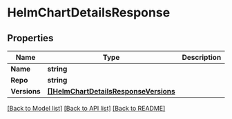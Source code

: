 # HelmChartDetailsResponse

## Properties

Name | Type | Description | Notes
------------ | ------------- | ------------- | -------------
**Name** | **string** |  | [optional] 
**Repo** | **string** |  | [optional] 
**Versions** | [**[]HelmChartDetailsResponseVersions**](HelmChartDetailsResponse_versions.md) |  | [optional] 

[[Back to Model list]](../README.md#documentation-for-models) [[Back to API list]](../README.md#documentation-for-api-endpoints) [[Back to README]](../README.md)


